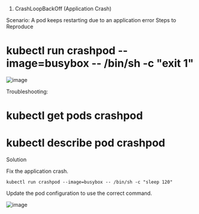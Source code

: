 1. CrashLoopBackOff (Application Crash)

Scenario: A pod keeps restarting due to an application error
Steps to Reproduce

# kubectl run crashpod --image=busybox -- /bin/sh -c "exit 1"

![image](https://github.com/user-attachments/assets/b307bfd9-fce0-4ba5-b6df-7f881d895367)

Troubleshooting:
# kubectl get pods crashpod
# kubectl describe pod crashpod

Solution

Fix the application crash.

``` kubectl run crashpod --image=busybox -- /bin/sh -c "sleep 120" ```

Update the pod configuration to use the correct command.

![image](https://github.com/user-attachments/assets/d6bc52a9-51e4-46ae-bc20-f7e4da48ca58)


